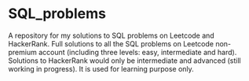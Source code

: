 # SQL_problems
A repository for my solutions to SQL problems on Leetcode and HackerRank. Full solutions to all the SQL problems on Leetcode non-premium account (including three levels: easy, intermediate and hard). Solutions to HackerRank would only be intermediate and advanced (still working in progress). It is used for learning purpose only.
